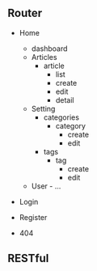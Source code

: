 ## Router

- Home
    - dashboard
    - Articles
        - article
            - list
            - create
            - edit
            - detail
    - Setting
        - categories
            - category
                - create
                - edit
        - tags
            - tag
                - create
                - edit
    - User
            - ...
    
- Login
- Register
- 404

## RESTful


